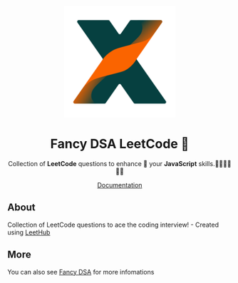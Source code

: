 <br>
<p align="center">
<a href="https://dsa.jonsam.site" target="_blank">
<img src="./logo.png" alt="Fancy DSA LeetCode" height="250" width="250"/>
</a>
<h1 align="center">Fancy DSA LeetCode 🦄</h1>
</p>

<p align="center">
  Collection of <b>LeetCode</b> questions to enhance 🔨 your <b>JavaScript</b> skills.🧑‍💻👩‍💻👨‍💻
</p>

<p align="center">
  <a href="https://dsa.jonsam.site/leetcode">Documentation</a>
</p>

## About

Collection of LeetCode questions to ace the coding interview! - Created using [LeetHub](https://github.com/QasimWani/LeetHub)

## More
You can also see [Fancy DSA](https://dsa.jonsam.site) for more infomations
